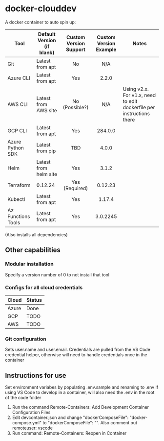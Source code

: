 # docker-clouddev

A docker container to auto spin up:

| Tool               |  Default Version (if blank) | Custom Version Support | Custom Version Example | Notes
| ------------------ | --------------------------  | :--------------------: | :--------------------: | ----------- |
| Git                |  Latest from apt            | No                     | N/A                    |             |
| Azure CLI          |  Latest from apt            | Yes                    | 2.2.0                  |             |
| AWS CLI            |  Latest from AWS site       | No (Possible?)         | N/A                    |               Using v2.x. For v1.x, need to edit dockerfile per instructions there |
| GCP CLI            |  Latest from apt            | Yes                    | 284.0.0                |             |
| Azure Python SDK   |  Latest from pip            | TBD                    | 4.0.0                  |             |
| Helm               |  Latest from helm site      | Yes                    | 3.1.2                  |             |
| Terraform          |  0.12.24                    | Yes (Required)         | 0.12.23                |             |
| Kubectl            |  Latest from apt            | Yes                    | 1.17.4                 |             |
| Az Functions Tools |  Latest from apt            | Yes                    | 3.0.2245               |             |

(Also installs all dependencies)

## Other capabilities

### Modular installation
Specify a version number of 0 to not install that tool

### Configs for all cloud credentials

| Cloud    |  Status  | 
| -------- | -------- |
| Azure    |  Done    |
| GCP      |  TODO    |
| AWS      |  TODO    |

### Git configuration
Sets user.name and user.email. Credentials are pulled from the VS Code credential helper, otherwise will need to handle credentials once in the container

## Instructions for use
Set environment variabes by populating .env.sample and renaming to .env
If using VS Code to develop in a container, will also need the .env in the root of the code folder

1. Run the command Remote-Containers: Add Development Container Configuration Files
2. Edit devcontainer.json  and change "dockerComposeFile": "docker-compose.yml" to "dockerComposeFile": "<insert path to docker-clouddev docker-compose.yml>". Also comment out remoteuser: vscode
3. Run command: Remote-Containers: Reopen in Container
